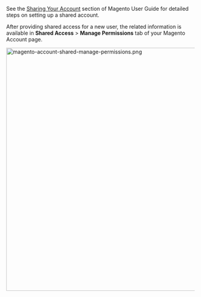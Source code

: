 See the [Sharing Your Account](http://docs.magento.com/m2/ee/user_guide/magento/magento-account-share.html) section of Magento User Guide for detailed steps on setting up a shared account.

After providing shared access for a new user, the related information is available in __Shared Access__ &gt; __Manage Permissions__&nbsp;tab of your Magento Account page.

<img alt="magento-account-shared-manage-permissions.png" height="648" src="https://support.magento.com/hc/article_attachments/360016696931/magento-account-shared-manage-permissions.png" width="800"/>